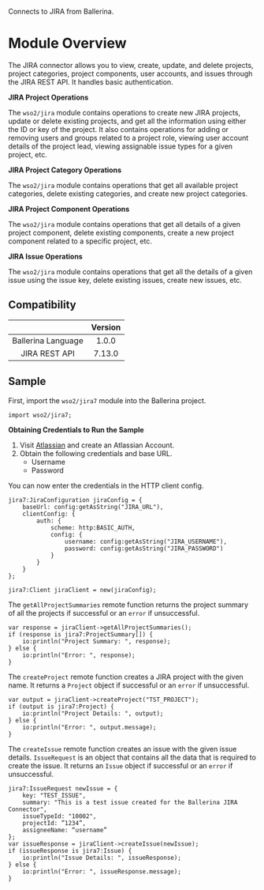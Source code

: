 Connects to JIRA from Ballerina. 

# Module Overview

The JIRA connector allows you to view, create, update, and delete projects, project categories, project components, user 
accounts, and issues through the JIRA REST API. It handles basic authentication.

**JIRA Project Operations**

The `wso2/jira` module contains operations to create new JIRA projects, update or delete existing projects, and get all 
the information using either the ID or key of the project. It also contains operations for adding or removing users and 
groups related to a project role, viewing user account details of the project lead, viewing assignable issue types for a 
given project, etc.

**JIRA Project Category Operations**

The `wso2/jira` module contains operations that get all available project categories, delete existing categories, and 
create new project categories.

**JIRA Project Component Operations**

The `wso2/jira` module contains operations that get all details of a given project component, delete existing 
components, create a new project component related to a specific project, etc.

**JIRA Issue Operations**

The `wso2/jira` module contains operations that get all the details of a given issue using the issue key, delete existing 
issues, create new issues, etc.

## Compatibility
|                    |    Version     |  
|:------------------:|:--------------:|
| Ballerina Language |    1.0.0       |
| JIRA REST API      |    7.13.0      |  

## Sample
First, import the `wso2/jira7` module into the Ballerina project.
```ballerina
import wso2/jira7;
```
**Obtaining Credentials to Run the Sample**

1. Visit [Atlassian](https://id.atlassian.com/signup) and create an Atlassian Account.
2. Obtain the following credentials and base URL.
    * Username
    * Password  

You can now enter the credentials in the HTTP client config.
```ballerina
jira7:JiraConfiguration jiraConfig = {
    baseUrl: config:getAsString("JIRA_URL"),
    clientConfig: {
        auth: {
            scheme: http:BASIC_AUTH,
            config: {
                username: config:getAsString("JIRA_USERNAME"),
                password: config:getAsString("JIRA_PASSWORD")
            }
        }
    }
};

jira7:Client jiraClient = new(jiraConfig);
```

The `getAllProjectSummaries` remote function returns the project summary of all the projects if successful or an `error` if unsuccessful.
```ballerina
var response = jiraClient->getAllProjectSummaries();
if (response is jira7:ProjectSummary[]) {
    io:println("Project Summary: ", response);
} else {
    io:println("Error: ", response);
}
```

The `createProject` remote function creates a JIRA project with the given name. It returns a `Project` object if successful or an `error` if unsuccessful.
```ballerina
var output = jiraClient->createProject("TST_PROJECT");
if (output is jira7:Project) {
    io:println("Project Details: ", output);
} else {
    io:println("Error: ", output.message);
}
```

The `createIssue` remote function creates an issue with the given issue details. `IssueRequest` is an object that contains all
the data that is required to create the issue. It returns an `Issue` object if successful or an `error` if unsuccessful.
```ballerina
jira7:IssueRequest newIssue = {
    key: "TEST_ISSUE",
    summary: "This is a test issue created for the Ballerina JIRA Connector",
    issueTypeId: "10002",
    projectId: ”1234”,
    assigneeName: “username”
};
var issueResponse = jiraClient->createIssue(newIssue);
if (issueResponse is jira7:Issue) {
    io:println("Issue Details: ", issueResponse);
} else {
    io:println("Error: ", issueResponse.message);
}
```
